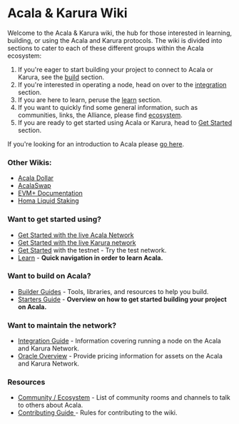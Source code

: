 # Acala & Karura Wiki

Welcome to the Acala & Karura wiki, the hub for those interested in learning, building, or using the Acala and Karura protocols. The wiki is divided into sections to cater to each of these different groups within the Acala ecosystem:

1. If you're eager to start building your project to connect to Acala or Karura, see the [build](build/) section.
2. If you're interested in operating a node, head on over to the [integration](integrate/) section.
3. If you are here to learn, peruse the [learn](learn/) section.
4. If you want to quickly find some general information, such as communities, links, the Alliance, please find [ecosystem](ecosystem/).
5. If you are ready to get started using Acala or Karura, head to [Get Started](get-started/) section.

If you're looking for an introduction to Acala please [go here](https://wiki.acala.network/learn/acala-introduction).

### Other Wikis:

* [Acala Dollar](https://docs.acaladollar.app/)
* [AcalaSwap](https://docs.acalaswap.app/)
* [EVM+ Documentation](https://evmdocs.acala.network)
* [Homa Liquid Staking](https://docs.homastaking.app/)

### Want to get started using?

* [Get Started with the live Acala Network](networks/acala-network/integration/networks.md)
* [Get Started with the live Karura network](get-started/get-started/)
* [Get Started](https://wiki.acala.network/learn/get-started) with the testnet - Try the test network.
* [Learn](learn/) - **Quick navigation in order to learn Acala.**

### Want to build on Acala?

* [Builder Guides](build/) - Tools, libraries, and resources to help you build.
* [Starters Guide](https://wiki.acala.network/build/development-guide) - **Overview on how to get started building your project on Acala.**

### Want to maintain the network?

* [Integration Guide](integrate/) - Information covering running a node on the Acala and Karura Network.
* [Oracle Overview](general/guides/set-up-an-oracle/) - Provide pricing information for assets on the Acala and Karura Network.

### Resources

* [Community / Ecosystem](general/acala-portal/community.md) - List of community rooms and channels to talk to others about Acala.
* [Contributing Guide ](misc/contributing.md)- Rules for contributing to the wiki.
